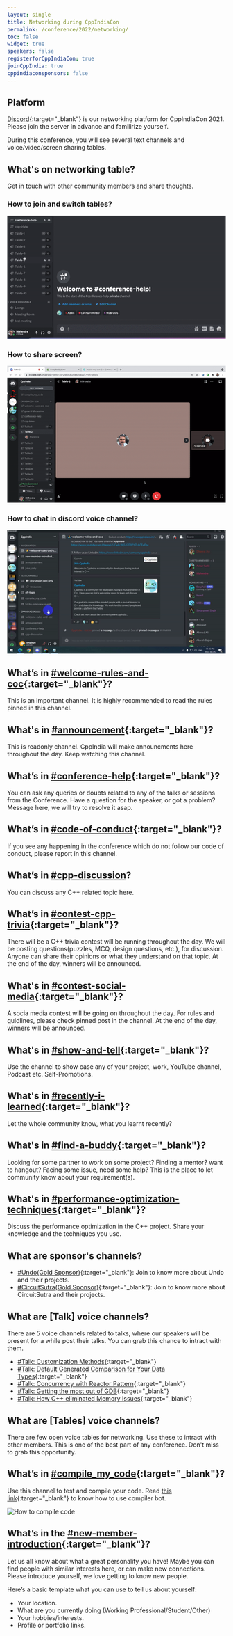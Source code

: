 ```yaml
---
layout: single
title: Networking during CppIndiaCon
permalink: /conference/2022/networking/
toc: false
widget: true
speakers: false
registerforCppIndiaCon: true
joinCppIndia: true
cppindiaconsponsors: false
---
```


## Platform

[Discord](https://discord.gg/Wz42tX5){:target="_blank"} is our networking platform for CppIndiaCon 2021. Please join the server in advance and familirize yourself.

During this conference, you will see several text channels and voice/video/screen sharing tables.


## What's on networking table?
Get in touch with other community members and share thoughts.

### How to join and switch tables?
![How to join table](graphics/1_discord_table.gif)

### How to share screen?
![How to share screen](graphics/2_discord_screen_sharing.gif)

### How to chat in discord voice channel?
![How to chat in discord voice channel](/conference/2022/graphics/tech_help/How_to_talk_in_table.gif)

## What’s in [#welcome-rules-and-coc](https://discord.gg/jwN7ZrcN){:target="_blank"}?
This is an important channel. It is highly recommended to read the rules pinned in this channel.

## What's in [#announcement](https://discord.gg/83UxvueZ){:target="_blank"}?
This is readonly channel. CppIndia will make announcments here throughout the day. Keep watching this channel.

## What’s in [#conference-help](https://discord.gg/4DqN468N){:target="_blank"}?
You can ask any queries or doubts related to any of the talks or sessions from the Conference.
Have a question for the speaker, or got a problem? Message here, we will try to resolve it asap.

## What’s in [#code-of-conduct](https://discord.gg/PrN7gwaa){:target="_blank"}?
If you see any happening in the conference which do not follow our code of conduct, please report in this channel.

## What’s in [#cpp-discussion](https://discord.gg/T2y7Hypb)?
You can discuss any C++ related topic here.

## What’s in [#contest-cpp-trivia](https://discord.gg/q2C4JXrE){:target="_blank"}?
There will be a C++ trivia contest will be running throughout the day. We will be posting questions(puzzles, MCQ, design questions, etc.), for discussion. Anyone can share their opinions or what they understand on that topic. At the end of the day, winners will be announced.

## What's in [#contest-social-media](https://discord.gg/eVzGTReQ){:target="_blank"}?
A socia media contest will be going on throughout the day. For rules and guidlines, please check pinned post in the channel.  At the end of the day, winners will be announced.

## What's in [#show-and-tell](https://discord.gg/P2qJDhfp){:target="_blank"}?
Use the channel to show case any of your project, work, YouTube channel, Podcast etc. Self-Promotions.

## What's in [#recently-i-learned](https://discord.gg/34kfRgjD){:target="_blank"}?
Let the whole community know, what you learnt recently?

## What's in [#find-a-buddy](https://discord.gg/sesZvt9u){:target="_blank"}?
Looking for some partner to work on some project? Finding a mentor? want to hangout? Facing some issue, need some help? This is the place to let community know about your requirement(s).

## What's in [#performance-optimization-techniques](https://discord.gg/6yweq8St){:target="_blank"}?
Discuss the performance optimization in the C++ project. Share your knowledge and the techniques you use.

## What are sponsor's channels?
- [#Undo(Gold Sponsor)](https://discord.gg/NazszebB){:target="_blank"}: Join to know more about Undo and their projects.
- [#CircuitSutra(Gold Sponsor)](https://discord.gg/pEZHkVsU){:target="_blank"}: Join to know more about CircuitSutra and their projects.

## What are [Talk] voice channels?
There are 5 voice channels related to talks, where our speakers will be present for a while post their talks. You can grab this chance to intract with them.
- [#Talk: Customization Methods](https://discord.gg/4TQCGkPZ){:target="_blank"}
- [#Talk: Default Generated Comparison for Your Data Types](https://discord.gg/7yggFeJh){:target="_blank"}
- [#Talk: Concurrency with Reactor Pattern](https://discord.gg/uEPYfASh){:target="_blank"}
- [#Talk: Getting the most out of GDB](https://discord.gg/fQQuPmhq){:target="_blank"}
- [#Talk: How C++ eliminated Memory Issues](https://discord.gg/Kusr4CbH){:target="_blank"}

## What are [Tables] voice channels?
There are few open voice tables for networking. Use these to intract with other members. This is one of the best part of any conference. Don't miss to grab this opportunity.

## What’s in [#compile_my_code](https://discord.gg/uMerXfZhSP){:target="_blank"}?
Use this channel to test and compile your code.
Read [this link](https://headlinedev.xyz/discord-compiler/tutorial.html){:target="_blank"} to know how to use compiler bot.

![How to compile code](graphics/3_compile_code.gif)

## What’s in the [#new-member-introduction](https://discord.gg/tK2p9u8KFv){:target="_blank"}? 
Let us all know about what a great personality you have! Maybe you can find people with similar interests here, or can make new connections.
Please introduce yourself, we love getting to know new people. 

Here’s a basic template what you can use to tell us about yourself: 
-  Your location. 
-  What are you currently doing (Working Professional/Student/Other)
-  Your hobbies/interests.
-  Profile or portfolio links.


